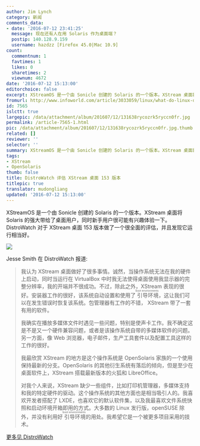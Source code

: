 ```yaml
---
author: Jim Lynch
category: 新闻
comments_data:
- date: '2016-07-12 23:41:25'
  message: 现在还有人在用 Solaris 作为桌面端？
  postip: 140.128.9.159
  username: hazdzz [Firefox 45.0|Mac 10.9]
count:
  commentnum: 1
  favtimes: 1
  likes: 0
  sharetimes: 2
  viewnum: 4672
date: '2016-07-12 15:13:00'
editorchoice: false
excerpt: XStreamOS 是一个由 Sonicle 创建的 Solaris 的一个版本。XStream 桌面将 Solaris 的强大带给了桌面用户，同时新手用户很可能有兴趣体验一下。
fromurl: http://www.infoworld.com/article/3033059/linux/what-do-linux-developers-think-of-git-and-github.html
id: 7565
islctt: true
largepic: /data/attachment/album/201607/12/131638rycozrk5ryccn0fr.jpg
permalink: /article-7565-1.html
pic: /data/attachment/album/201607/12/131638rycozrk5ryccn0fr.jpg.thumb.jpg
related: []
reviewer: ''
selector: ''
summary: XStreamOS 是一个由 Sonicle 创建的 Solaris 的一个版本。XStream 桌面将 Solaris 的强大带给了桌面用户，同时新手用户很可能有兴趣体验一下。
tags:
- XStream
- OpenSolaris
thumb: false
title: DistroWatch 评估 XStream 桌面 153 版本
titlepic: true
translator: mudongliang
updated: '2016-07-12 15:13:00'
---
```


XStreamOS 是一个由 Sonicle 创建的 Solaris 的一个版本。XStream 桌面将 Solaris 的强大带给了桌面用户，同时新手用户很可能有兴趣体验一下。DistroWatch 对于 XStream 桌面 153 版本做了一个很全面的评估，并且发现它运行相当好。


![](/data/attachment/album/201607/12/131638rycozrk5ryccn0fr.jpg)


Jesse Smith 在 DistroWatch 报道:



> 
> 我认为 XStream 桌面做好了很多事情。诚然，当操作系统无法在我的硬件上启动，同时当运行在 VirtualBox 中时我无法使得桌面使用我显示器的完整分辨率，我的开端并不很成功。不过，除此之外，XStream 表现的很好。安装器工作的很好，该系统自动设置和使用了<ruby> 引导环境 <rp>  （ </rp> <rt>  boot environments </rt> <rp>  ） </rp></ruby>，这让我们可以在发生错误时恢复该系统。包管理器有工作的不错， XStream 带了一套有用的软件。
> 
> 
> 我确实在播放多媒体文件时遇见一些问题，特别是使声卡工作。我不确定这是不是又一个硬件兼容问题，或者是该操作系统自带的多媒体软件的问题。另一方面，像 Web 浏览器，电子邮件，生产工具套件以及配置工具这样的工作的很好。
> 
> 
> 我最欣赏 XStream 的地方是这个操作系统是 OpenSolaris 家族的一个使用保持最新的分支。OpenSolaris 的其他衍生系统有落后的倾向，但是至少在桌面软件上，XStream 搭载最新版本的火狐和 LibreOffice。
> 
> 
> 对我个人来说，XStream 缺少一些组件，比如打印机管理器，多媒体支持和我的特定硬件的驱动。这个操作系统的其他方面也是相当吸引人的。我喜欢开发者搭配了 LXDE，也喜欢它的默认软件集，以及我最喜欢文件系统快照和启动环境开箱即用的方式。大多数的 Linux 发行版，openSUSE 除外，并没有利用好<ruby> 引导环境 <rp>  （ </rp> <rt>  boot environments </rt> <rp>  ） </rp></ruby>的用处。我希望它是一个被更多项目采用的技术。
> 
> 
> 


[更多见 DistroWatch](http://distrowatch.com/weekly.php?issue=20160215#xstreamos)